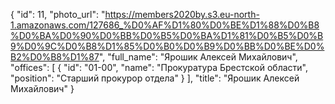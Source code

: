 {
    "id": 11,
    "photo_url": "https://members2020by.s3.eu-north-1.amazonaws.com/127686_%D0%AF%D1%80%D0%BE%D1%88%D0%B8%D0%BA%D0%90%D0%BB%D0%B5%D0%BA%D1%81%D0%B5%D0%B9%D0%9C%D0%B8%D1%85%D0%B0%D0%B9%D0%BB%D0%BE%D0%B2%D0%B8%D1%87",
    "full_name": "Ярошик Алексей Михайлович",
    "offices": [
        {
            "id": "01-00",
            "name": "Прокуратура Брестской области",
            "position": "Старший прокурор отдела"
        }
    ],
    "title": "Ярошик Алексей Михайлович"
}